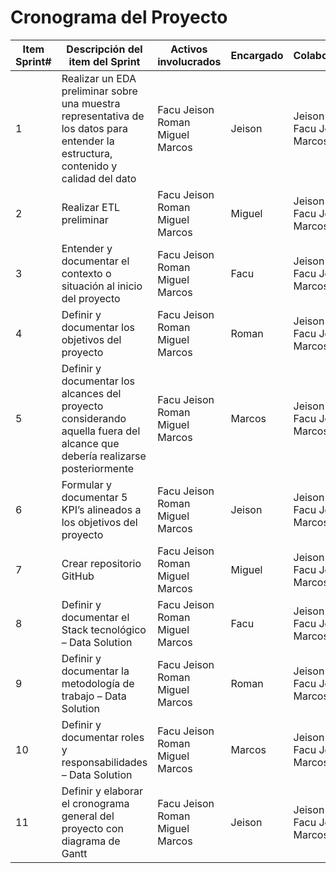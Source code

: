 # Cronograma del Proyecto

| Item Sprint# | Descripción del item del Sprint | Activos involucrados | Encargado | Colaboradores |
| --- | --- | --- | --- | --- |
| 1 | Realizar un EDA preliminar sobre una muestra representativa de los datos para entender la estructura, contenido y calidad del dato | Facu Jeison Roman Miguel Marcos | Jeison | Jeison Miguel Facu Jeison Marcos Roman |
| 2 | Realizar ETL preliminar | Facu Jeison Roman Miguel Marcos | Miguel | Jeison Miguel Facu Jeison Marcos Roman |
| 3 | Entender y documentar el contexto o situación al inicio del proyecto | Facu Jeison Roman Miguel Marcos | Facu | Jeison Miguel Facu Jeison Marcos Roman |
| 4 | Definir y documentar los objetivos del proyecto | Facu Jeison Roman Miguel Marcos | Roman | Jeison Miguel Facu Jeison Marcos Roman |
| 5 | Definir y documentar los alcances del proyecto considerando aquella fuera del alcance que debería realizarse posteriormente | Facu Jeison Roman Miguel Marcos | Marcos | Jeison Miguel Facu Jeison Marcos Roman |
| 6 | Formular y documentar 5 KPI’s alineados a los objetivos del proyecto | Facu Jeison Roman Miguel Marcos | Jeison | Jeison Miguel Facu Jeison Marcos Roman |
| 7 | Crear repositorio GitHub | Facu Jeison Roman Miguel Marcos | Miguel | Jeison Miguel Facu Jeison Marcos Roman |
| 8 | Definir y documentar el Stack tecnológico – Data Solution | Facu Jeison Roman Miguel Marcos | Facu | Jeison Miguel Facu Jeison Marcos Roman |
| 9 | Definir y documentar la metodología de trabajo – Data Solution | Facu Jeison Roman Miguel Marcos | Roman | Jeison Miguel Facu Jeison Marcos Roman |
| 10 | Definir y documentar roles y responsabilidades – Data Solution | Facu Jeison Roman Miguel Marcos | Marcos | Jeison Miguel Facu Jeison Marcos Roman |
| 11 | Definir y elaborar el cronograma general del proyecto con diagrama de Gantt | Facu Jeison Roman Miguel Marcos | Jeison | Jeison Miguel Facu Jeison Marcos Roman |


